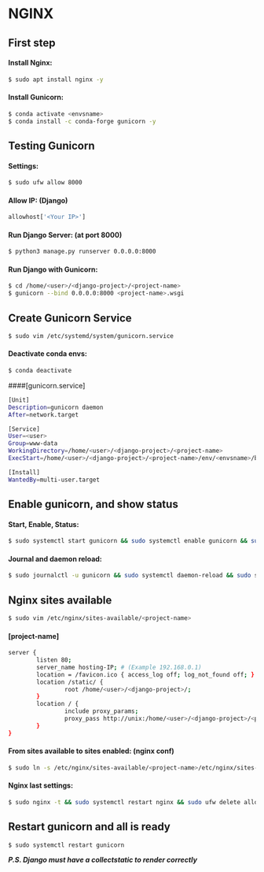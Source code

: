 # NGINX
## First step
#### Install Nginx:

```sh
$ sudo apt install nginx -y
```

#### Install Gunicorn:

```sh
$ conda activate <envsname>
$ conda install -c conda-forge gunicorn -y
```

## Testing Gunicorn
#### Settings:

```sh
$ sudo ufw allow 8000
``` 

#### Allow IP: (Django)

```python
allowhost['<Your IP>']
```

#### Run Django Server: (at port 8000)

```sh
$ python3 manage.py runserver 0.0.0.0:8000
```

#### Run Django with Gunicorn:

```sh
$ cd /home/<user>/<django-project>/<project-name>
$ gunicorn --bind 0.0.0.0:8000 <project-name>.wsgi
```

## Create Gunicorn Service

```sh
$ sudo vim /etc/systemd/system/gunicorn.service
```

#### Deactivate conda envs:

```sh
$ conda deactivate
```

####[gunicorn.service]

```sh
[Unit]
Description=gunicorn daemon
After=network.target

[Service]
User=<user>
Group=www-data
WorkingDirectory=/home/<user>/<django-project>/<project-name>
ExecStart=/home/<user>/<django-project>/<project-name>/env/<envsname>/bin/gunicorn --access-logfile - --workers 3 --bind unix:/home/<user>/<django-project>/<project-name>.sock <project-name>.wsgi:application

[Install]
WantedBy=multi-user.target

```

## Enable gunicorn, and show status
#### Start, Enable, Status:

```sh
$ sudo systemctl start gunicorn && sudo systemctl enable gunicorn && sudo systemctl status gunicorn
```

#### Journal and daemon reload:

```sh
$ sudo journalctl -u gunicorn && sudo systemctl daemon-reload && sudo systemctl restart gunicorn
```

## Nginx sites available

```sh
$ sudo vim /etc/nginx/sites-available/<project-name>
```

#### [project-name]

```sh
server {
        listen 80;
        server_name hosting-IP; # (Example 192.168.0.1)
        location = /favicon.ico { access_log off; log_not_found off; }
        location /static/ {
                root /home/<user>/<django-project>/;
        }
        location / {
                include proxy_params;
                proxy_pass http://unix:/home/<user>/<django-project>/<project-name>.sock;
        }
}
```

#### From sites available to sites enabled: (nginx conf)

```sh
$ sudo ln -s /etc/nginx/sites-available/<project-name>/etc/nginx/sites-enabled
```

#### Nginx last settings:

```sh
$ sudo nginx -t && sudo systemctl restart nginx && sudo ufw delete allow 8000 && sudo ufw allow 'Nginx Full'
```

## Restart gunicorn and all is ready

```sh
$ sudo systemctl restart gunicorn
```

***P.S. Django must have a collectstatic to render correctly***